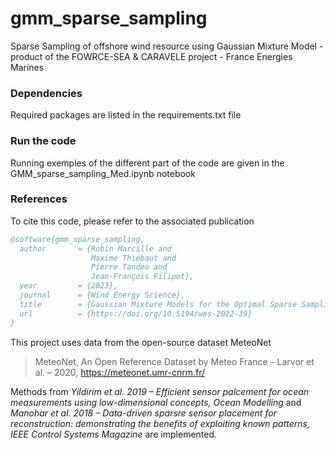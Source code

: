 # gmm_sparse_sampling
Sparse Sampling of offshore wind resource using Gaussian Mixture Model - product of the FOWRCE-SEA &amp; CARAVELE project - France Energies Marines


### Dependencies
Required packages are listed in the requirements.txt file

### Run the code
Running exemples of the different part of the code are given in the GMM_sparse_sampling_Med.ipynb notebook

### References
To cite this code, please refer to the associated publication

```bibtex
@software{gmm_sparse_sampling,
  author       = {Robin Marcille and
                  Maxime Thiébaut and
                  Pierre Tandeo and
                  Jean-François Filipot},
  year		   = {2023},
  journal	   = {Wind Energy Science},
  title        = {Gaussian Mixture Models for the Optimal Sparse Sampling of Offshore Wind Resource},
  url          = {https://doi.org/10.5194/wes-2022-39}
}
```

This project uses data from the open-source dataset MeteoNet 
> MeteoNet, An Open Reference Dataset by Meteo France – Larvor et al. – 2020, https://meteonet.umr-cnrm.fr/

Methods from 
*Yildirim et al. 2019 – Efficient sensor palcement for ocean measurements using low-dimensional concepts, Ocean Modelling* 
and 
*Manohar et al. 2018 – Data-driven sparsre sensor placement for reconstruction: demonstrating the benefits of exploiting known patterns, IEEE Control Systems Magazine* 
are implemented.
